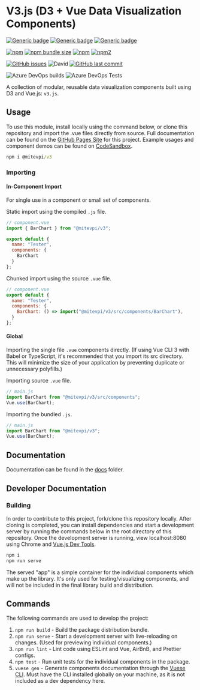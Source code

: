 # V3.js (D3 + Vue Data Visualization Components)

[![Generic badge](https://img.shields.io/badge/Docs-Web-Green.svg)](https://mitevpi.github.io/data-vue/)
[![Generic badge](https://img.shields.io/badge/Docs-MD-Green.svg)](docs/components)
[![Generic badge](https://img.shields.io/badge/Demo-CodeSandbox-Green.svg)](http://bit.ly/v3js-demo)

[![npm](https://img.shields.io/npm/v/@mitevpi/v3.svg)](https://www.npmjs.com/package/@mitevpi/v3) [![npm bundle size](https://img.shields.io/bundlephobia/min/@mitevpi/v3.svg)](https://bundlephobia.com/result?p=@mitevpi/v3)
[![npm](https://img.shields.io/npm/dw/@mitevpi/v3.svg)](https://www.npmjs.com/package/@mitevpi/v3)
[![npm2](https://img.shields.io/npm/dt/@mitevpi/v3.svg)](https://www.npmjs.com/package/@mitevpi/v3)

[![GitHub issues](https://img.shields.io/github/issues/mitevpi/data-vue.svg)](https://github.com/mitevpi/data-vue/issues) ![David](https://img.shields.io/david/dev/mitevpi/data-vue.svg)
[![GitHub last commit](https://img.shields.io/github/last-commit/mitevpi/data-vue.svg)](https://github.com/mitevpi/data-vue/commits/master)

![Azure DevOps builds](https://img.shields.io/azure-devops/build/pmitevpi/pmitevpi/3)
![Azure DevOps Tests](https://img.shields.io/azure-devops/tests/pmitevpi/pmitevpi/3)

A collection of modular, reusable data visualization components built
using D3 and Vue.js: `v3.js`.

## Usage

To use this module, install locally using the command below, or clone this repository and import the .vue files
directly from source. Full documentation can be found on the [GitHub Pages Site](https://mitevpi.github.io/data-vue/)
for this project. Example usages and component demos can be found on [CodeSandbox](http://bit.ly/v3js-demo).

```cmd
npm i @mitevpi/v3
```

### Importing

#### In-Component Import

For single use in a component or small set of components.

Static import using the compiled `.js` file.

```js
// component.vue
import { BarChart } from "@mitevpi/v3";

export default {
  name: "Tester",
  components: {
    BarChart
  }
};
```

Chunked import using the source `.vue` file.

```js
// component.vue
export default {
  name: "Tester",
  components: {
    BarChart: () => import("@mitevpi/v3/src/components/BarChart"),
  }
};
```

#### Global

Importing the single file `.vue` components directly. (If using Vue CLI 3 with Babel or TypeScript, it's recommended
that you import its src directory. This will minimize the size of your application by preventing duplicate or
unnecessary polyfills.)

Importing source `.vue` file.

```js
// main.js
import BarChart from "@mitevpi/v3/src/components";
Vue.use(BarChart);
```

Importing the bundled `.js`.

```js
// main.js
import BarChart from "@mitevpi/v3";
Vue.use(BarChart);
```

## Documentation

Documentation can be found in the [docs](/docs) folder.

## Developer Documentation

### Building

In order to contribute to this project, fork/clone this repository locally. After cloning is completed, you can install dependencies and start a development server by running the commands below in the root directory of this repository. Once the development server is running, view localhost:8080 using Chrome and [Vue.js Dev Tools](https://chrome.google.com/webstore/detail/vuejs-devtools/nhdogjmejiglipccpnnnanhbledajbpd?hl=en).

```cmd
npm i
npm run serve
```

The served "app" is a simple container for the individual components which make up the library. It's only used for testing/visualizing components, and will not be included in the final library build and distribution.

## Commands

The following commands are used to develop the project:

1. `npm run build` - Build the package distribution bundle.
2. `npm run serve` - Start a development server with live-reloading on changes. (Used for previewing individual components.)
3. `npm run lint` - Lint code using ESLint and Vue, AirBnB, and Prettier configs.
4. `npm test` - Run unit tests for the individual components in the package.
5. `vuese gen` - Generate components documentation through the [Vuese CLI](https://vuese.org/cli/#motivation). Must have the CLI installed globally on your machine, as it is not included as a dev dependency here.

